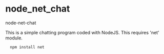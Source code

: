 # node_net_chat
node-net-chat

This is a simple chatting program coded with NodeJS. 
This requires 'net' module. 

      npm install net
